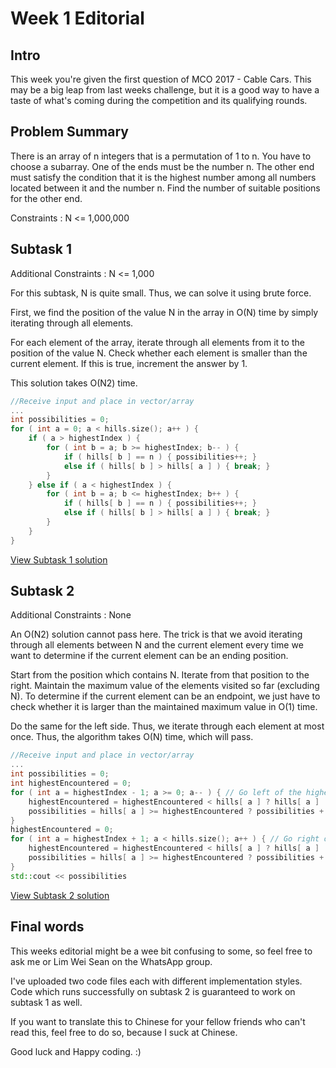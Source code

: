 Week 1 Editorial
================

Intro
-----
This week you're given the first question of MCO 2017 - Cable Cars. This may be a big leap from last weeks challenge, but it is a good way to have a taste of what's coming during the competition and its qualifying rounds.

Problem Summary
--------------
There is an array of n integers that is a permutation of 1 to n. You have to choose a subarray. One of the ends must be the number n. The other end must satisfy the condition that it is the highest number among all numbers located between it and the number n. Find the number of suitable positions for the other end.

Constraints : N <= 1,000,000

Subtask 1
----------
Additional Constraints : N <= 1,000

For this subtask, N is quite small. Thus, we can solve it using brute force.

First, we find the position of the value N in the array in O(N) time by simply iterating through all elements.

For each element of the array, iterate through all elements from it to the position of the value N. Check whether each element is smaller than the current element. If this is true, increment the answer by 1.

This solution takes O(N2) time.

```C++
//Receive input and place in vector/array
...
int possibilities = 0;
for ( int a = 0; a < hills.size(); a++ ) {
    if ( a > highestIndex ) {
        for ( int b = a; b >= highestIndex; b-- ) {
            if ( hills[ b ] == n ) { possibilities++; }
            else if ( hills[ b ] > hills[ a ] ) { break; }
        }
    } else if ( a < highestIndex ) {
        for ( int b = a; b <= highestIndex; b++ ) {
            if ( hills[ b ] == n ) { possibilities++; }
            else if ( hills[ b ] > hills[ a ] ) { break; }
        }
    }
}
```
[View Subtask 1 solution](https://github.com/LumpBloom7/MCOPrepQuestions/blob/master/Week3/subtask1.cpp)

Subtask 2
------------
Additional Constraints : None

An O(N2) solution cannot pass here. The trick is that we avoid iterating through all elements between N and the current element every time we want to determine if the current element can be an ending position.

Start from the position which contains N. Iterate from that position to the right. Maintain the maximum value of the elements visited so far (excluding N). To determine if the current element can be an endpoint, we just have to check whether it is larger than the maintained maximum value in O(1) time.

Do the same for the left side. Thus, we iterate through each element at most once. Thus, the algorithm takes O(N) time, which will pass.

```C++
//Receive input and place in vector/array
...
int possibilities = 0;
int highestEncountered = 0;
for ( int a = highestIndex - 1; a >= 0; a-- ) { // Go left of the highest hill
    highestEncountered = highestEncountered < hills[ a ] ? hills[ a ] : highestEncountered;
    possibilities = hills[ a ] >= highestEncountered ? possibilities + 1 : possibilities;
}
highestEncountered = 0;
for ( int a = highestIndex + 1; a < hills.size(); a++ ) { // Go right of the highest hill
    highestEncountered = highestEncountered < hills[ a ] ? hills[ a ] : highestEncountered;
    possibilities = hills[ a ] >= highestEncountered ? possibilities + 1 : possibilities;
}
std::cout << possibilities
```
[View Subtask 2 solution](https://github.com/LumpBloom7/MCOPrepQuestions/blob/master/Week3/subtask2.cpp)

Final words
-----------
This weeks editorial might be a wee bit confusing to some, so feel free to ask me or Lim Wei Sean on the WhatsApp group.

I've uploaded two code files each with different implementation styles. Code which runs successfully on subtask 2 is guaranteed to work on subtask 1 as well.

If you want to translate this to Chinese for your fellow friends who can't read this, feel free to do so, because I suck at Chinese.

Good luck and Happy coding. :)



